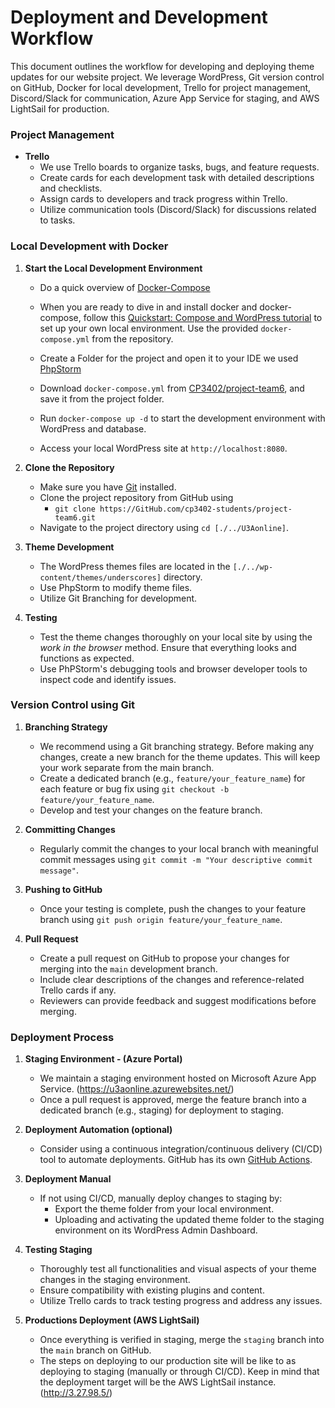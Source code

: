 # Deployment and Development Workflow

This document outlines the workflow for developing and deploying theme updates for our website project. We leverage WordPress, Git version control on GitHub, Docker for local development, Trello for project management, Discord/Slack for communication, Azure App Service for staging, and AWS LightSail for production.

### Project Management
- **Trello**
    - We use Trello boards to organize tasks, bugs, and feature requests.
    - Create cards for each development task with detailed descriptions and checklists.
    - Assign cards to developers and track progress within Trello.
    - Utilize communication tools (Discord/Slack) for discussions related to tasks.

### Local Development with Docker

1. **Start the Local Development Environment**

    - Do a quick overview of [Docker-Compose](https://docs.docker.com/compose) 
    - When you are ready to dive in and install docker and docker-compose, follow this [Quickstart: Compose and WordPress tutorial](https://github.com/docker/awesome-compose/tree/master/official-documentation-samples/wordpress/) to set up your own local environment. Use the provided `docker-compose.yml` from the repository.

    - Create a Folder for the project and open it to your IDE we used [PhpStorm](https://www.jetbrains.com/phpstorm/download/#section=windows)

    - Download `docker-compose.yml` from [CP3402/project-team6](https://GitHub.com/cp3402-students/project-team6/blob/main/docker-compose.yml), and save it from the project folder.

    - Run `docker-compose up -d` to start the development environment with WordPress and database.

    - Access your local WordPress site at `http://localhost:8080`.
    
2. **Clone the Repository**

    - Make sure you have [Git](https://git-scm.com/downloads) installed.
    - Clone the project repository from GitHub using
        - `git clone https://GitHub.com/cp3402-students/project-team6.git`
    - Navigate to the project directory using `cd [./../U3Aonline]`.

3. **Theme Development**

    - The WordPress themes files are located in the `[./../wp-content/themes/underscores]` directory.
    - Use PhpStorm to modify theme files.
    - Utilize Git Branching for development.

4. **Testing**

    - Test the theme changes thoroughly on your local site by using the *work in the browser* method. Ensure that everything looks and functions as expected.
    - Use PhPStorm's debugging tools and browser developer tools to inspect code and identify issues.

### Version Control using Git

1. **Branching Strategy**
    
    - We recommend using a Git branching strategy. Before making any changes, create a new branch for the theme updates. This will keep your work separate from the main branch.
    - Create a dedicated branch (e.g., `feature/your_feature_name`) for each feature or bug fix using `git checkout -b feature/your_feature_name`.
    - Develop and test your changes on the feature branch.

2. **Committing Changes**

    - Regularly commit the changes to your local branch with meaningful commit messages using `git commit -m "Your descriptive commit message"`.

3. **Pushing to GitHub**

    - Once your testing is complete, push the changes to your feature branch using `git push origin feature/your_feature_name`.

4. **Pull Request**

    - Create a pull request on GitHub to propose your changes for merging into the `main` development branch.
    - Include clear descriptions of the changes and reference-related Trello cards if any.
    - Reviewers can provide feedback and suggest modifications before merging.

### Deployment Process

1. **Staging Environment - (Azure Portal)**
    
    - We maintain a staging environment hosted on Microsoft Azure App Service. (https://u3aonline.azurewebsites.net/)
    - Once a pull request is approved, merge the feature branch into a dedicated branch (e.g., staging) for deployment to staging.

2. **Deployment Automation (optional)**

    - Consider using a continuous integration/continuous delivery (CI/CD) tool to automate deployments. GitHub has its own [GitHub Actions](https://GitHub.com/features/actions). 

3. **Deployment Manual**

    - If not using CI/CD, manually deploy changes to staging by:
        - Export the theme folder from your local environment.
        - Uploading and activating the updated theme folder to the staging environment on its WordPress Admin Dashboard.
4. **Testing Staging**

    - Thoroughly test all functionalities and visual aspects of your theme changes in the staging environment.
    - Ensure compatibility with existing plugins and content.
    - Utilize Trello cards to track testing progress and address any issues.

5. **Productions Deployment (AWS LightSail)**

    - Once everything is verified in staging, merge the `staging` branch into the `main` branch on GitHub.
    - The steps on deploying to our production site will be like to as deploying to staging (manually or through CI/CD). Keep in mind that the deployment target will be the AWS LightSail instance. (http://3.27.98.5/)
